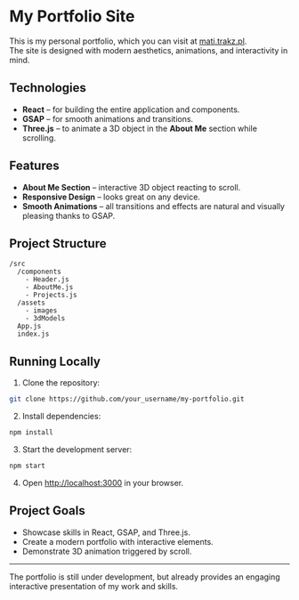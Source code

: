 # My Portfolio Site

This is my personal portfolio, which you can visit at [mati.trakz.pl](https://mati.trakz.pl).  
The site is designed with modern aesthetics, animations, and interactivity in mind.

## Technologies

- **React** – for building the entire application and components.
- **GSAP** – for smooth animations and transitions.
- **Three.js** – to animate a 3D object in the **About Me** section while scrolling.

## Features

- **About Me Section** – interactive 3D object reacting to scroll.
- **Responsive Design** – looks great on any device.
- **Smooth Animations** – all transitions and effects are natural and visually pleasing thanks to GSAP.

## Project Structure

```
/src
  /components
    - Header.js
    - AboutMe.js
    - Projects.js
  /assets
    - images
    - 3dModels
  App.js
  index.js
```

## Running Locally

1. Clone the repository:

```bash
git clone https://github.com/your_username/my-portfolio.git
```

2. Install dependencies:

```bash
npm install
```

3. Start the development server:

```bash
npm start
```

4. Open [http://localhost:3000](http://localhost:3000) in your browser.

## Project Goals

- Showcase skills in React, GSAP, and Three.js.
- Create a modern portfolio with interactive elements.
- Demonstrate 3D animation triggered by scroll.

---

The portfolio is still under development, but already provides an engaging interactive presentation of my work and skills.
